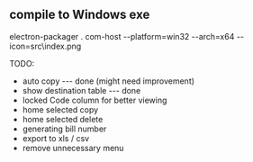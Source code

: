 

## compile to Windows exe

electron-packager . com-host --platform=win32 --arch=x64 --icon=src\index.png



TODO:
- auto copy --- done (might need improvement)
- show destination table --- done
- locked Code column for better viewing
- home selected copy
- home selected delete
- generating bill number
- export to xls / csv
- remove unnecessary menu


